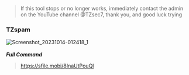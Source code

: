 >If this tool stops or no longer works, immediately contact the admin on the YouTube channel @TZsec7, thank you, and good luck trying 

### TZspam
![Screenshot_20231014-012418_1](https://github.com/TZSEC7/TZspam/assets/142743672/816a2d17-153e-4aec-a9ea-3ecaea02b272)
<br><br>
***Full Command***
> https://sfile.mobi/8InaUtPouQl

